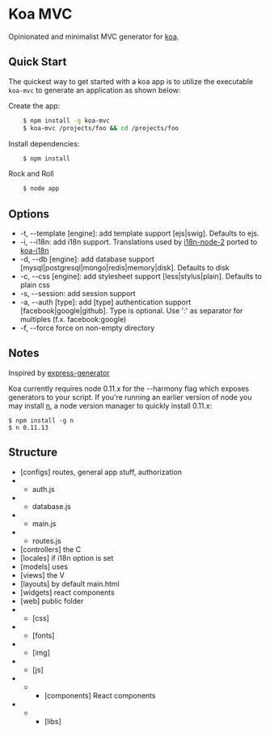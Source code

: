 # Koa MVC

  Opinionated and minimalist MVC generator for [koa](http://koajs.com).

## Quick Start

 The quickest way to get started with a koa app is to utilize the executable `koa-mvc` to generate an application as shown below:

 Create the app:

```bash
    $ npm install -g koa-mvc
    $ koa-mvc /projects/foo && cd /projects/foo
```

 Install dependencies:

```bash
    $ npm install
```

 Rock and Roll

```bash
    $ node app
```

## Options

 + -t, --template [engine]: add template <engine> support [ejs|swig]. Defaults to ejs.
 + -i, --i18n:  add i18n support. Translations used by [i18n-node-2](https://github.com/jeresig/i18n-node-2) ported to [koa-i18n](https://github.com/fundon/koa-i18n)
 + -d, --db [engine]: add database <engine> support [mysql|postgresql|mongo|redis|memory|disk]. Defaults to disk
 + -c, --css [engine]: add stylesheet <engine> support [less|stylus|plain]. Defaults to plain css
 + -s, --session: add session support
 + -a, --auth [type]: add [type] authentication support [facebook|google|github]. Type is optional. Use ':' as separator for multiples (f.x. facebook:google)
 + -f, --force force on non-empty directory
 

## Notes
  
 Inspired by [express-generator](https://github.com/expressjs/generator)
  
 Koa currently requires node 0.11.x for the --harmony flag which exposes generators to your script. If you're running an earlier version of node you may install [n](https://github.com/visionmedia/n), a node version manager to quickly install 0.11.x:  

```
$ npm install -g n
$ n 0.11.13
```

## Structure

+ [configs] routes, general app stuff, authorization
+ - auth.js 
+ - database.js 
+ - main.js
+ - routes.js 
+ [controllers] the C
+ [locales] if i18n option is set
+ [models] uses 
+ [views] the V
+  [layouts] by default main.html
+ [widgets] react components
+ [web] public folder
+ - [css]
+ - [fonts]
+ - [img]
+ - [js]
+ - - [components] React components
+ - - [libs]
